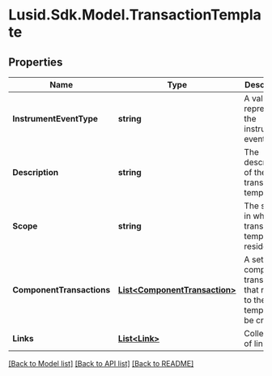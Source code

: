 # Lusid.Sdk.Model.TransactionTemplate

## Properties

Name | Type | Description | Notes
------------ | ------------- | ------------- | -------------
**InstrumentEventType** | **string** | A value that represents the instrument event type. | 
**Description** | **string** | The description of the transaction template. | 
**Scope** | **string** | The scope in which the transaction template resides. | 
**ComponentTransactions** | [**List&lt;ComponentTransaction&gt;**](ComponentTransaction.md) | A set of component transactions that relate to the template to be created. | 
**Links** | [**List&lt;Link&gt;**](Link.md) | Collection of links. | [optional] 

[[Back to Model list]](../README.md#documentation-for-models) [[Back to API list]](../README.md#documentation-for-api-endpoints) [[Back to README]](../README.md)

